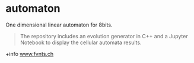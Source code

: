 # automaton
One dimensional linear automaton for 8bits.

> The repository includes an evolution generator in C++ and a 
Jupyter Notebook to display the cellular automata results.

+info www.fvnts.ch
